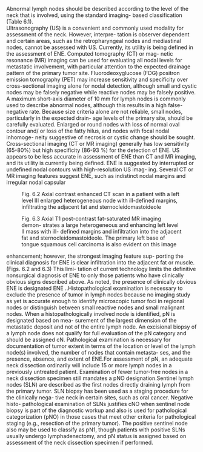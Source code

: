 Abnormal lymph nodes should be described according to the
level of the neck that is involved, using the standard imaging-
based classification (Table 6.1).  
Ultrasonography (US) is a convenient and commonly
used modality for assessment of the neck. However, interpre-
tation is observer dependent and certain areas, such as the
retropharyngeal nodes and mediastinal nodes, cannot be
assessed with US. Currently, its utility is being defined in the
assessment of ENE. Computed tomography (CT) or mag-
netic resonance (MR) imaging can be used for evaluating all
nodal levels for metastatic involvement, with particular
attention to the expected drainage pattern of the primary
tumor site. Fluorodeoxyglucose (FDG) positron emission
tomography (PET) may increase sensitivity and specificity
over cross-sectional imaging alone for nodal detection,
although small and cystic nodes may be falsely negative
while reactive nodes may be falsely positive.  
A maximum short-axis diameter of 10 mm for lymph nodes
is commonly used to describe abnormal nodes, although this
results in a high false-negative rate. Because size criteria alone
are not reliable, small nodes, particularly in the expected drain-
age levels of the primary site, should be carefully evaluated.
Enlarged or round nodes with loss of normal oval contour and/
or loss of the fatty hilus, and nodes with focal nodal inhomoge-
neity suggestive of necrosis or cystic change should be sought.  
Cross-sectional imaging (CT or MR imaging) generally
has low sensitivity (65-80%) but high specificity (86-93 %)
for the detection of ENE. US appears to be less accurate in
assessment of ENE than CT and MR imaging, and its utility
is currently being defined. ENE is suggested by interrupted
or undefined nodal contours with high-resolution US imag-
ing. Several CT or MR imaging features suggest ENE, such
as indistinct nodal margins and irregular nodal capsular  
<!-- PageBreak -->  
<!-- PageHeader="6 Cervical Lymph Nodes and Unknown Primary Tumors of the Head and Neck" -->
<!-- PageNumber="73" -->  
<figure>
<figcaption>Fig. 6.2 Axial contrast enhanced CT scan in a patient with a left level
III enlarged heterogeneous node with ill-defined margins, infiltrating
the adjacent fat and sternocleidomastoideole</figcaption>
</figure>  
<figure>
<figcaption>Fig. 6.3 Axial T1 post-contrast fat-saturated MR imaging demon-
strates a large heterogeneous and enhancing left level II mass with ill-
defined margins and infiltration into the adjacent fat and
sternocleidomastoideole. The primary left base of tongue squamous
cell carcinoma is also evident on this image</figcaption>
</figure>  
enhancement; however, the strongest imaging feature sup-
porting the clinical diagnosis for ENE is clear infiltration
into the adjacent fat or muscle. (Figs. 6.2 and 6.3) This limi-
tation of current technology limits the definitive nonsurgical  
diagnosis of ENE to only those patients who have clinically
obvious signs described above. As noted, the presence of
clinically obvious ENE is designated ENE ..Histopathological examination is necessary to exclude the
presence of tumor in lymph nodes because no imaging study
as yet is accurate enough to identify microscopic tumor foci
in regional nodes or distinguish between small reactive nodes
and small malignant nodes. When a histopathologically
involved node is identified, pN is designated based on mea-
surement of the largest dimension of the metastatic deposit
and not of the entire lymph node.  
An excisional biopsy of a lymph node does not qualify
for full evaluation of the pN category and should be
assigned cN.  
Pathological examination is necessary for documentation
of tumor extent in terms of the location or level of the lymph
node(s) involved, the number of nodes that contain metasta-
ses, and the presence, absence, and extent of ENE.For assessment of pN, an adequate neck dissection ordinarily
will include 15 or more lymph nodes in a previously untreated
patient. Examination of fewer tumor-free nodes in a neck
dissection specimen still mandates a pNO designation.Sentinel lymph nodes (SLN) are described as the first nodes
directly draining lymph from the primary tumor. SLN biopsy
has been used as a staging procedure for the clinically nega-
tive neck in certain sites, such as oral cancer. Negative histo-
pathological examination of SLNs justifies cNO when
sentinel node biopsy is part of the diagnostic workup and
also is used for pathological categorization (pNO) in those
cases that meet other criteria for pathological staging (e.g.,
resection of the primary tumor). The positive sentinel node
also may be used to classify as pN1, though patients with
positive SLNs usually undergo lymphadenectomy, and pN
status is assigned based on assessment of the neck dissection
specimen if performed.